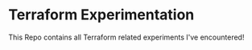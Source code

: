 # Terraform Experimentation

This Repo contains all Terraform related experiments I've encountered!
